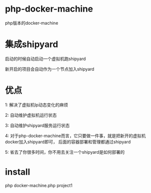 # php-docker-machine
php版本的docker-machine
# 集成shipyard
启动的时候自动启动一个虚拟机跑shipyard

新开启的项目会自动作为一个节点加入shipyard

# 优点
1: 解决了虚拟机Ip动态变化的麻烦

2: 自动维护虚拟机运行状态

3: 自动维护shipyard服务运行状态

4: 对于php-docker-machine而言，它只要做一件事，就是把新开的虚拟机docker加入shipyard即可，
   后面的容器部署和管理都通过shipyard

5: 省去了你很多时间，你不用去关注一个shipyard是如何部署的

# install
php docker-machine.php project1

